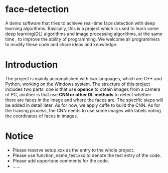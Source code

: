 # face-detection
A demo software that tries to achieve real-time face detection with deep learning algorithms.
Basically, this is a project which is used to learn some deep learning(DL) algorithms and image processing algorithms, at the same time
, to improve the ability of programming. We welcome all programmers to modify these code and share ideas and knowledge.

# Introduction
The project is mainly accomplished with two languages, which are C++ and Python, working on the Windows system. The structure of this project includes two parts: one is that use **opencv** to obtain images from a camera of PC, another is that use **CNN or other DL methods** to detect whether there are faces in the image and where the faces are. The specific steps will be added in detail later. As for now, we apply caffe to bulid the CNN. As for the training process, the CNN needs to use some images with labels noting the coordinates of faces in images. 

# Notice
* Please reserve setup.xxx as the entry to the whole project.
* Please use function_name_test.xxx to denote the test entry of the code.
* Please add opportune comments for the code.
* ......
